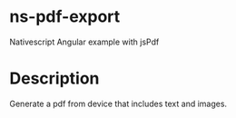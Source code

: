 # ns-pdf-export
Nativescript Angular example with jsPdf

# Description
Generate a pdf from device that includes text and images.

